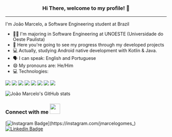 
<h3 align="center"> Hi There, welcome to my profile! 👋 </h3>
<hr/>
<p> I'm João Marcelo, a Software Engineering student at Brazil </p>

- 🧑‍🎓 I'm majoring in Software Engineering at UNOESTE (Universidade do Oeste Paulista)
- 👊 Here you're going to see my progress through my developed projects
- 💻 Actually, studying Android native development with Kotlin & Java.
- 🗣️ I can speak: English and Portuguese
- 😄 My pronouns are: He/Him
- 💻 Technologies:
 <p> <img src="https://img.shields.io/badge/Node.js-43853D?style=for-the-badge&logo=node.js&logoColor=white"/> <img src="https://img.shields.io/badge/TypeScript-007ACC?style=for-the-badge&logo=typescript&logoColor=white"/> <img src="https://img.shields.io/badge/Ruby-CC342D?style=for-the-badge&logo=ruby&logoColor=white"/> <img src="https://img.shields.io/badge/Ruby_on_Rails-CC0000?style=for-the-badge&logo=ruby-on-rails&logoColor=white"/>  <img src="https://img.shields.io/badge/Java-ED8B00?style=for-the-badge&logo=java&logoColor=white"/> <img src="https://img.shields.io/badge/Spring-6DB33F?style=for-the-badge&logo=spring&logoColor=white"/> <img src="https://img.shields.io/badge/Python-14354C?style=for-the-badge&logo=python&logoColor=white"/> <img src="https://img.shields.io/badge/Django-092E20?style=for-the-badge&logo=django&logoColor=white"/> 
   </p>

![João Marcelo's GitHub stats](https://github-readme-stats.vercel.app/api?username=joaomarcelogomes&show_icons=true&theme=midnight-purple&hide_border=true)

  <h3>Connect with me <img src="https://raw.githubusercontent.com/TheDudeThatCode/TheDudeThatCode/master/Assets/Handshake.gif" height="32px"/> </h3>
 
 [![Instagram Badge](https://img.shields.io/badge/Instagram-E4405F?style=for-the-badge&logo=instagram&logoColor=white&link=https://instagram.com/jmarcelogomes_)](https://instagram.com/jmarcelogomes_)
[![Linkedin Badge](https://img.shields.io/badge/LinkedIn-0077B5?style=for-the-badge&logo=linkedin&logoColor=white&link=https://linkedin.com/in/joaomarcelosgomes)](https://linkedin.com/in/joaomarcelosgomes)


